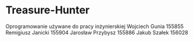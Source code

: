 # Treasure-Hunter
Oprogramowanie używane do pracy inżynierskiej
Wojciech Gunia 155855
Remigiusz Janicki 155904
Jarosław Przybysz 155886
Jakub Szałek 156028
